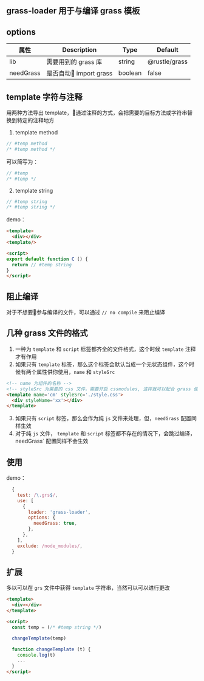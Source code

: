 ## grass-loader 用于与编译 grass 模板

## options
|    属性    | Description | Type | Default |
|------------|-------------|------|---------|
| lib | 需要用到的 grass 库 | string | @rustle/grass |
| needGrass  | 是否自动 import grass | boolean | false |

## template 字符与注释
用两种方法导出 template，通过注释的方式，会把需要的目标方法或字符串替换到特定的注释地方
1. template method <br>
```js
// #temp method
/* #temp method */
```
可以简写为：
```js
// #temp
/* #temp */
```

2. template string <br>
```js
// #temp string
/* #temp string */
```

demo：
```html
<template>
  <div></div>
<template/>

<script>
export default function C () {
  return // #temp string
}
</script>
```

## 阻止编译
对于不想要参与编译的文件，可以通过 `// no compile` 来阻止编译

## 几种 grass 文件的格式
1. 一种为 `template` 和 `script` 标签都齐全的文件格式，这个时候 `template` 注释才有作用
2. 如果只有 `template` 标签，那么这个标签会默认当成一个无状态组件，这个时候有两个属性供你使用，`name` 和 `styleSrc`
```html
<!-- name 为组件的名称 -->
<!-- styleSrc 为需要的 css 文件，需要开启 cssmodules, 这样就可以配合 grass 使用 styleName -->
<template name='cm' styleSrc='./style.css'>
  <div styleName='xx'></div>
</template>
```
3. 如果只有 `script` 标签，那么会作为纯 `js` 文件来处理，但，`needGrass` 配置同样生效
4. 对于纯 `js` 文件， `template` 和 `script` 标签都不存在的情况下，会跳过编译，needGrass` 配置同样不会生效


## 使用
demo：
```js
  {
    test: /\.grs$/,
    use: [
      {
        loader: 'grass-loader',
        options: {
          needGrass: true,
        },
      },
    ],
    exclude: /node_modules/,
  }
```

## 扩展
多以可以在 `grs` 文件中获得 `template` 字符串，当然可以可以进行更改
```html
<template>
  <div></div>
</template>

<script>
  const temp = (/* #temp string */)

  changeTemplate(temp)

  function changeTemplate (t) {
    console.log(t)
    ...
  }
</script>
```